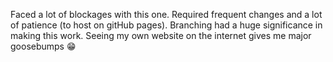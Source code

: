 Faced a lot of blockages with this one. Required frequent changes and a lot of patience (to host on gitHub pages). Branching had a huge significance in making this 
work. Seeing my own website on the internet gives me major goosebumps 😁
